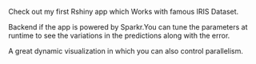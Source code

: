 Check out my first Rshiny app which Works with famous IRIS Dataset.

Backend if the app is powered by Sparkr.You can tune the parameters at runtime to see the variations in the predictions along with the error.

A great dynamic visualization in which you can also control parallelism.






